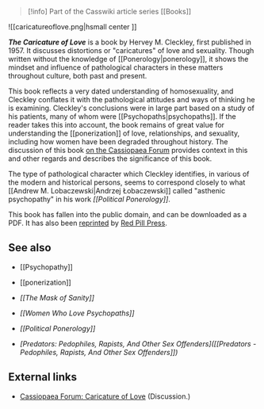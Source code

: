 > [!info] Part of the Casswiki article series [[Books]]

![[caricatureoflove.png|hsmall center ]]

_**The Caricature of Love**_ is a book by Hervey M. Cleckley, first published in 1957. It discusses distortions or "caricatures" of love and sexuality. Though written without the knowledge of [[Ponerology|ponerology]], it shows the mindset and influence of pathological characters in these matters throughout culture, both past and present.

This book reflects a very dated understanding of homosexuality, and Cleckley conflates it with the pathological attitudes and ways of thinking he is examining. Cleckley's conclusions were in large part based on a study of his patients, many of whom were [[Psychopaths|psychopaths]]. If the reader takes this into account, the book remains of great value for understanding the [[ponerization]] of love, relationships, and sexuality, including how women have been degraded throughout history. The discussion of this book [on the Cassiopaea Forum](https://cassiopaea.org/forum/index.php/topic,21284.msg209001.html#msg209001) provides context in this and other regards and describes the significance of this book.

The type of pathological character which Cleckley identifies, in various of the modern and historical persons, seems to correspond closely to what [[Andrew M. Lobaczewski|Andrzej Łobaczewski]] called "asthenic psychopathy" in his work _[[Political Ponerology]]_.

This book has fallen into the public domain, and can be downloaded as a PDF. It has also been [reprinted](http://www.redpillpress.com/shop/the-caricature-of-love/) by [Red Pill Press](https://www.redpillpress.com/).

See also
--------

*   [[Psychopathy]]
*   [[ponerization]]

*   _[[The Mask of Sanity]]_
*   _[[Women Who Love Psychopaths]]_
*   _[[Political Ponerology]]_
*   _[Predators: Pedophiles, Rapists, And Other Sex Offenders]([[Predators - Pedophiles, Rapists, And Other Sex Offenders]])_

External links
--------------

*   [Cassiopaea Forum: Caricature of Love](https://cassiopaea.org/forum/index.php/topic,21284.0.html) (Discussion.)